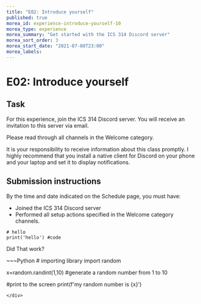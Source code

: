 ```yaml
---
title: "E02: Introduce yourself"
published: true
morea_id: experience-introduce-yourself-10
morea_type: experience
morea_summary: "Get started with the ICS 314 Discord server"
morea_sort_order: 3
morea_start_date: "2021-07-08T23:00"
morea_labels:
---
```


# E02: Introduce yourself

## Task

For this experience, join the ICS 314 Discord server. You will receive an invitation to this server via email.

Please read through all channels in the Welcome category.

It is your responsibility to receive information about this class promptly. I highly recommend that you install a native client for Discord on your phone and your laptop and set it to display notifications.

## Submission instructions

By the time and date indicated on the Schedule page, you must have:

  * Joined the ICS 314 Discord server
  * Performed all setup actions specified in the Welcome category channels.

```
# hello 
print('hello') #code
```

Did That work?

<div class="alert alert-secondary" role="alert" markdown="1">
~~~Python
# importing library
import random

x=random.randint(1,10) #generate a random number from 1 to 10

#print to the screen
print(f'my random number is {x}')
~~~
</div>

